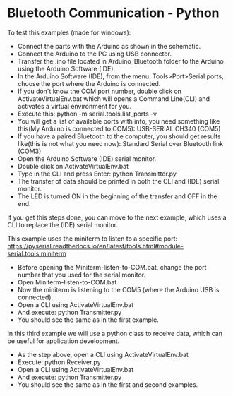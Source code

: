 #  Bluetooth Communication - Python

To test this examples (made for windows):
- Connect the parts with the Arduino as shown in the schematic.
- Connect the Arduino to the PC using USB connector. 
- Transfer the .ino file located in Arduino_Bluetooth folder to the Arduino using the Arduino Software (IDE).
- In the Arduino Software (IDE), from the menu: Tools>Port>Serial ports, choose the port where the Arduino is connected.
- If you don't know the COM port number, double click on ActivateVirtualEnv.bat which will opens a 
Command Line(CLI) and activates a virtual environment for you.
- Execute this: python -m serial.tools.list_ports -v
- You will get a list of available ports with info, you need something like this(My Arduino is connected to COM5): USB-SERIAL CH340 (COM5)
- If you have a paired Bluetooth to the computer, you should get results like(this is not what you need now): Standard Serial over Bluetooth link (COM3)
- Open the Arduino Software (IDE) serial monitor.
- Double click on ActivateVirtualEnv.bat
- Type in the CLI and press Enter: python Transmitter.py
- The transfer of data should be printed in both the CLI and (IDE) serial monitor.
- The LED is turned ON in the beginning of the transfer and OFF in the end.

If you get this steps done, you can move to the next example, which uses a CLI to replace the (IDE) serial monitor.

This example uses the miniterm to listen to a specific port: https://pyserial.readthedocs.io/en/latest/tools.html#module-serial.tools.miniterm

- Before opening the Miniterm-listen-to-COM.bat, change the port number that you used for the serial monitor.
- Open Miniterm-listen-to-COM.bat
- Now the miniterm is listening to the COM5 (where the Arduino USB is connected).
- Open a CLI using ActivateVirtualEnv.bat
- And execute: python Transmitter.py
- You should see the same as in the first example.

 In this third example we will use a python class to receive data, which can be useful for application development.
 
- As the step above, open a CLI using ActivateVirtualEnv.bat
- Execute: python Receiver.py
- Open a CLI using ActivateVirtualEnv.bat
- And execute: python Transmitter.py
- You should see the same as in the first and second examples.
